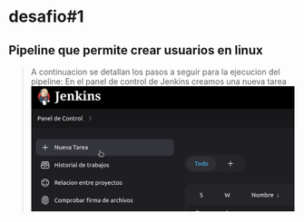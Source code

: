 # desafio#1
## Pipeline que permite crear usuarios en linux
>A continuacion se detallan los pasos a seguir para la ejecucion del pipeline:
>En el panel de control de Jenkins creamos una nueva tarea
![imagen0](images/00.png)
